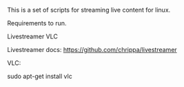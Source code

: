 This is a set of scripts for streaming live content for linux. 

Requirements to run.

Livestreamer
VLC

Livestreamer docs:
https://github.com/chrippa/livestreamer

VLC:

sudo apt-get install vlc
